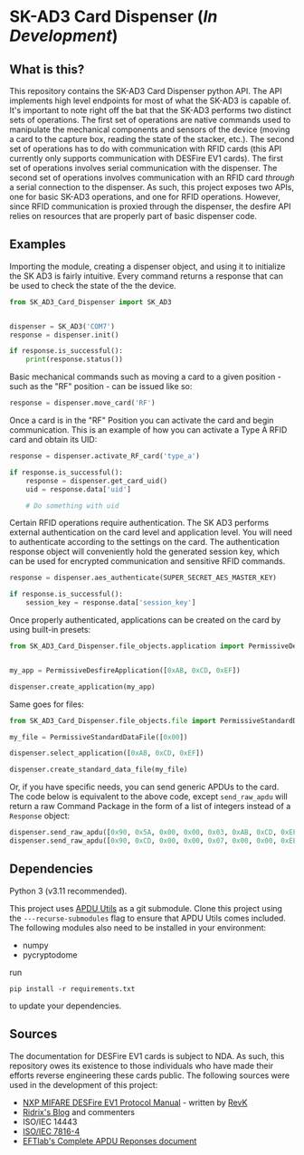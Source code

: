 # SK-AD3 Card Dispenser (*In Development*)

## What is this?

This repository contains the SK-AD3 Card Dispenser python API. The API implements high level endpoints for most of what the SK-AD3 is capable of. It's important to note right off the bat that the SK-AD3 performs two distinct sets of operations. The first set of operations are native commands used to manipulate the mechanical components and sensors of the device (moving a card to the capture box, reading the state of the stacker, etc.). The second set of operations has to do with communication with RFID cards (this API currently only supports communication with DESFire EV1 cards). The first set of operations involves serial communication with the dispenser. The second set of operations involves communication with an RFID card *through* a serial connection to the dispenser. As such, this project exposes two APIs, one for basic SK-AD3 operations, and one for RFID operations. However, since RFID communication is proxied through the dispenser, the desfire API relies on resources that are properly part of basic dispenser code. 

## Examples

Importing the module, creating a dispenser object, and using it to initialize the SK AD3 is fairly intuitive. Every command returns a response that can be used to check the state of the the device.
```python
from SK_AD3_Card_Dispenser import SK_AD3


dispenser = SK_AD3('COM7')
response = dispenser.init()

if response.is_successful():
    print(response.status())
```

Basic mechanical commands such as moving a card to a given position - such as the "RF" position - can be issued like so:
```python
response = dispenser.move_card('RF')
```


Once a card is in the "RF" Position you can activate the card and begin communication. This is an example of how you can activate a Type A RFID card and obtain its UID:
```python
response = dispenser.activate_RF_card('type_a')

if response.is_successful():
    response = dispenser.get_card_uid()
    uid = response.data['uid']

    # Do something with uid
```

Certain RFID operations require authentication. The SK AD3 performs external authentication on the card level and application level. You will need to authenticate according to the settings on the card. The authentication response object will conveniently hold the generated session key, which can be used for encrypted communication and sensitive RFID commands.

```python
response = dispenser.aes_authenticate(SUPER_SECRET_AES_MASTER_KEY)

if response.is_successful():
    session_key = response.data['session_key']
```

Once properly authenticated, applications can be created on the card by using built-in presets:
```python
from SK_AD3_Card_Dispenser.file_objects.application import PermissiveDesfireApplication


my_app = PermissiveDesfireApplication([0xAB, 0xCD, 0xEF])

dispenser.create_application(my_app)
```

Same goes for files:
```python
from SK_AD3_Card_Dispenser.file_objects.file import PermissiveStandardDataFile

my_file = PermissiveStandardDataFile([0x00])

dispenser.select_application([0xAB, 0xCD, 0xEF])

dispenser.create_standard_data_file(my_file)    
```

Or, if you have specific needs, you can send generic APDUs to the card. The code below is equivalent to the above code, except `send_raw_apdu` will return a raw Command Package in the form of a list of integers instead of a ```Response``` object:

```python
dispenser.send_raw_apdu([0x90, 0x5A, 0x00, 0x00, 0x03, 0xAB, 0xCD, 0xEF, 0x00])
dispenser.send_raw_apdu([0x90, 0xCD, 0x00, 0x00, 0x07, 0x00, 0x00, 0xEE, 0xEE, 0x10, 0x00, 0x00, 0x00])
```

## Dependencies

Python 3 (v3.11 recommended).

This project uses [APDU Utils](https://bitbucket.org/RookHotel/apdu_utils/src/master/) as a git submodule. Clone this project using the ```---recurse-submodules``` flag to ensure that APDU Utils comes included. The following modules also need to be installed in your environment:

- numpy
- pycryptodome

run 

```pip install -r requirements.txt```

to update your dependencies.

## Sources

The documentation for DESFire EV1 cards is subject to NDA. As such, this repository owes its existence to those individuals who have made their efforts reverse engineering these cards public. The following sources were used in the development of this project:

- [NXP MIFARE DESFire EV1 Protocol Manual](https://raw.githubusercontent.com/revk/DESFireAES/master/DESFire.pdf) - written by [RevK](https://github.com/revk)
- [Ridrix's Blog](https://ridrix.wordpress.com/tag/desfire-protocol/) and commenters
- ISO/IEC 14443
- [ISO/IEC 7816-4](https://github.com/dongri/emv-qrcode-doc/blob/master/ISO%20IEC%207816-4.pdf)
- [EFTlab's Complete APDU Reponses document](https://www.eftlab.com/knowledge-base/complete-list-of-apdu-responses)